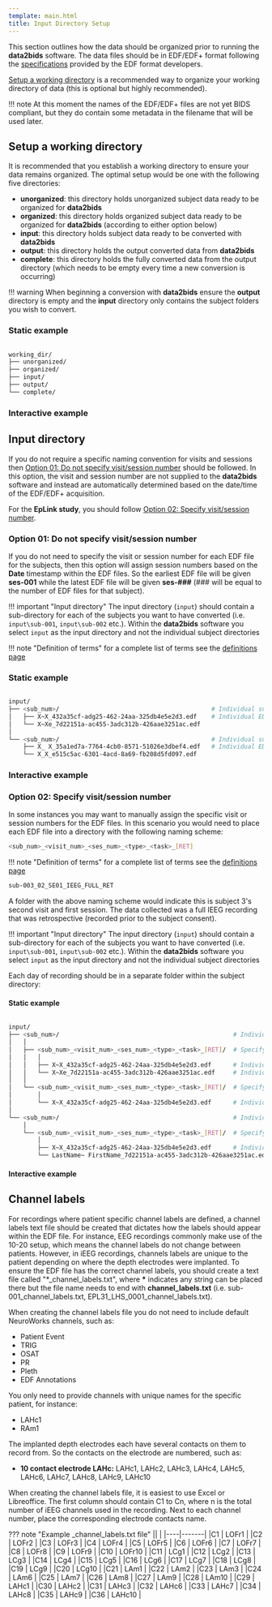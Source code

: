 ```yaml
---
template: main.html
title: Input Directory Setup
---
```


This section outlines how the data should be organized prior to running the **data2bids** software. The data files should be in EDF/EDF+ format following the <a href="https://www.edfplus.info/specs/edf.html" target="_blank">specifications</a> provided by the EDF format developers. 

[Setup a working directory](05_input_dir_setup.html#setup-a-working-directory) is a recommended way to organize your working directory of data (this is optional but highly recommended).

!!! note 
    At this moment the names of the EDF/EDF+ files are not yet BIDS compliant, but they do contain some metadata in the filename that will be used later.

## Setup a working directory

It is recommended that you establish a working directory to ensure your data remains organized. The optimal setup would be one with the following five directories:

* **unorganized**: this directory holds unorganized subject data ready to be organized for **data2bids**
* **organized**: this directory holds organized subject data ready to be organized for **data2bids** (according to either option below)
* **input**: this directory holds subject data ready to be converted with **data2bids**
* **output**: this directory holds the output converted data from **data2bids**
* **complete**: this directory holds the fully converted data from the output directory (which needs to be empty every time a new conversion is occurring)

!!! warning
    When beginning a conversion with **data2bids** ensure the **output** directory is empty and the **input** directory only contains the subject folders you wish to convert.

### Static example

```sh

working_dir/
├── unorganized/
├── organized/
├── input/
├── output/
└── complete/

```

### Interactive example

<div id="tree"></div>
<script>
    $(document).ready(function() {
      $.ajax({
          url : "../../assets/working_dir.json",
          dataType: "text",
          success : function (tree) {
              $('#tree').bstreeview({ data: tree });
          }
      });
});
</script>

## Input directory

If you do not require a specific naming convention for visits and sessions then [Option 01: Do not specify visit/session number](05_input_dir_setup.html#option-01-do-not-specify-visitsession-number) should be followed. In this option, the visit and session number are not supplied to the **data2bids** software and instead are automatically determined based on the date/time of the EDF/EDF+ acquisition.

For the **EpLink study**, you should follow [Option 02: Specify visit/session number](05_input_dir_setup.html#option-02-specify-visitsession-number).

### Option 01: Do not specify visit/session number

If you do not need to specify the visit or session number for each EDF file for the subjects, then this option will assign session numbers based on the **Date** timestamp within the EDF files. So the earliest EDF file will be given **ses-001** while the latest EDF file will be given **ses-###** (### will be equal to the number of EDF files for that subject).

!!! important "Input directory"
    The input directory (`input`) should contain a sub-directory for each of the subjects you want to have converted (i.e. `input\sub-001`, `input\sub-002` etc.). Within the **data2bids** software you select `input` as the input directory and not the individual subject directories

!!! note "Definition of terms"
    for a complete list of terms see the [definitions page](02_definitions.html#filename-terms)

### Static example

```sh

input/
├── <sub_num>/                                          # Individual subject directory
│   ├── X~X_432a35cf-adg25-462-24aa-325db4e5e2d3.edf    # Individual EDF files
│   └── X~Xe_7d22151a-ac455-3adc312b-426aae3251ac.edf
│
└── <sub_num>/                                          # Individual subject directory
    ├── X_ X_35a1ed7a-7764-4cb0-8571-51026e3dbef4.edf   # Individual EDF files
    └── X_X_e515c5ac-6301-4acd-8a69-fb208d5fd097.edf

```

### Interactive example

<div id="tree2"></div>
<script>
    $(document).ready(function() {
      $.ajax({
          url : "../../assets/no_ses_visit.json",
          dataType: "text",
          success : function (tree) {
              $('#tree2').bstreeview({ data: tree });
          }
      });
});
</script>

### Option 02: Specify visit/session number

In some instances you may want to manually assign the specific visit or session numbers for the EDF files. In this scenario you would need to place each EDF file into a directory with the following naming scheme:

```sh
<sub_num>_<visit_num>_<ses_num>_<type>_<task>_[RET]
```

!!! note "Definition of terms"
    for a complete list of terms see the [definitions page](02_definitions.html#filename-terms)

```sh
sub-003_02_SE01_IEEG_FULL_RET
```

A folder with the above naming scheme would indicate this is subject 3's second visit and first session. The data collected was a full IEEG recording that was retrospective (recorded prior to the subject consent).

!!! important "Input directory"
    The input directory (`input`) should contain a sub-directory for each of the subjects you want to have converted (i.e. `input\sub-001`, `input\sub-002` etc.). Within the **data2bids** software you select `input` as the input directory and not the individual subject directories
    
Each day of recording should be in a separate folder within the subject directory:

#### Static example

```sh

input/
├── <sub_num>/                                                # Individual subject directory
│   │
│   ├── <sub_num>_<visit_num>_<ses_num>_<type>_<task>_[RET]/  # Specify visit, session, type, and task
│   │   │
│   │   ├── X~X_432a35cf-adg25-462-24aa-325db4e5e2d3.edf      # Individual EDF files
│   │   └── X~Xe_7d22151a-ac455-3adc312b-426aae3251ac.edf     # Individual EDF files
│   │
│   └── <sub_num>_<visit_num>_<ses_num>_<type>_<task>_[RET]/  # Specify visit, session, type, and task
│       │     
│       └── X~X_432a35cf-adg25-462-24aa-325db4e5e2d3.edf      # Individual EDF files
│
└── <sub_num>/                                                # Individual subject directory
    │
    └── <sub_num>_<visit_num>_<ses_num>_<type>_<task>_[RET]/  # Specify visit, session, type, and task
        │
        ├── X~X_432a35cf-adg25-462-24aa-325db4e5e2d3.edf      # Individual EDF files
        └── LastName~ FirstName_7d22151a-ac455-3adc312b-426aae3251ac.edf     # You can include the subject first/last name to be used when de-identifying the data

```

#### Interactive example

<div id="tree3"></div>
<script>
    $(document).ready(function() {
      $.ajax({
          url : "../../assets/specify_ses_visit.json",
          dataType: "text",
          success : function (tree) {
              $('#tree3').bstreeview({ data: tree });
          }
      });
});
</script>

## Channel labels

For recordings where patient specific channel labels are defined, a channel labels text file should be created that dictates how the labels should appear within the EDF file. For instance, EEG recordings commonly make use of the 10-20 setup, which means the channel labels do not change between patients. However, in iEEG recordings, channels labels are unique to the patient depending on where the depth electrodes were implanted. To ensure the EDF file has the correct channel labels, you should create a text file called "\*_channel_labels.txt", where __\*__ indicates any string can be placed there but the file name needs to end with **channel_labels.txt** (i.e. sub-001_channel_labels.txt, EPL31_LHS_0001_channel_labels.txt).

When creating the channel labels file you do not need to include default NeuroWorks channels, such as:

* Patient Event
* TRIG
* OSAT
* PR
* Pleth
* EDF Annotations

You only need to provide channels with unique names for the specific patient, for instance:

* LAHc1
* RAm1

The implanted depth electrodes each have several contacts on them to record from. So the contacts on the electrode are numbered, such as:

* **10 contact electrode LAHc:** LAHc1, LAHc2, LAHc3, LAHc4, LAHc5, LAHc6, LAHc7, LAHc8, LAHc9, LAHc10 

When creating the channel labels file, it is easiest to use Excel or Libreoffice. The first column should contain C1 to Cn, where n is the total number of iEEG channels used in the recording. Next to each channel number, place the corresponding electrode contacts name.

??? note "Example _channel_labels.txt file"
    |[]()|       |
    |----|-------|
    |C1  | LOFr1 |
    |C2  | LOFr2 |
    |C3  | LOFr3 |
    |C4  | LOFr4 |
    |C5  | LOFr5 |
    |C6  | LOFr6 |
    |C7  | LOFr7 |
    |C8  | LOFr8 |
    |C9  | LOFr9 |
    |C10 | LOFr10 |
    |C11 | LCg1 |
    |C12 | LCg2 |
    |C13 | LCg3 |
    |C14 | LCg4 |
    |C15 | LCg5 |
    |C16 | LCg6 |
    |C17 | LCg7 |
    |C18 | LCg8 |
    |C19 | LCg9 |
    |C20 | LCg10 |
    |C21 | LAm1 |
    |C22 | LAm2 |
    |C23 | LAm3 |
    |C24 | LAm6 |
    |C25 | LAm7 |
    |C26 | LAm8 |
    |C27 | LAm9 |
    |C28 | LAm10 |
    |C29 | LAHc1 |
    |C30 | LAHc2 |
    |C31 | LAHc3 |
    |C32 | LAHc6 |
    |C33 | LAHc7 |
    |C34 | LAHc8 |
    |C35 | LAHc9 |
    |C36 | LAHc10 |



<br>
<br>
<br>

